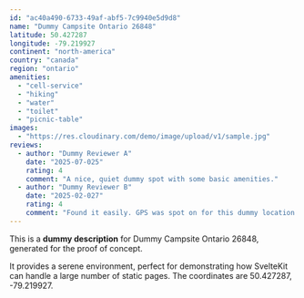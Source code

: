```yaml
---
id: "ac40a490-6733-49af-abf5-7c9940e5d9d8"
name: "Dummy Campsite Ontario 26848"
latitude: 50.427287
longitude: -79.219927
continent: "north-america"
country: "canada"
region: "ontario"
amenities:
  - "cell-service"
  - "hiking"
  - "water"
  - "toilet"
  - "picnic-table"
images:
  - "https://res.cloudinary.com/demo/image/upload/v1/sample.jpg"
reviews:
  - author: "Dummy Reviewer A"
    date: "2025-07-025"
    rating: 4
    comment: "A nice, quiet dummy spot with some basic amenities."
  - author: "Dummy Reviewer B"
    date: "2025-02-027"
    rating: 4
    comment: "Found it easily. GPS was spot on for this dummy location."
---
```


This is a **dummy description** for Dummy Campsite Ontario 26848, generated for the proof of concept.

It provides a serene environment, perfect for demonstrating how SvelteKit can handle a large number of static pages. The coordinates are 50.427287, -79.219927.
